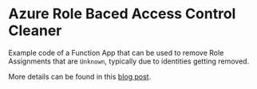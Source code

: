 # Azure Role Baced Access Control Cleaner

Example code of a Function App that can be used to remove Role Assignments that are `Unknown`, typically due to identities getting removed.

More details can be found in this [blog post](https://blog.remcoeissing.nl/remove-unknown-objects/).